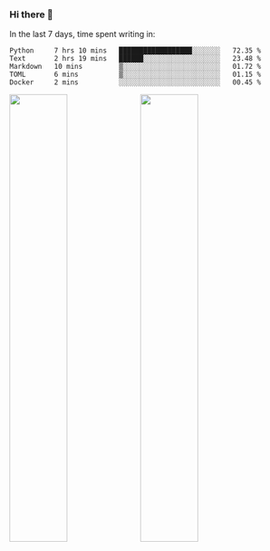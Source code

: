 ### Hi there 👋

In the last 7 days, time spent writing in:

<!--START_SECTION:waka-->
```text
Python     7 hrs 10 mins   ██████████████████░░░░░░░   72.35 % 
Text       2 hrs 19 mins   ██████░░░░░░░░░░░░░░░░░░░   23.48 % 
Markdown   10 mins         ▒░░░░░░░░░░░░░░░░░░░░░░░░   01.72 % 
TOML       6 mins          ▒░░░░░░░░░░░░░░░░░░░░░░░░   01.15 % 
Docker     2 mins          ░░░░░░░░░░░░░░░░░░░░░░░░░   00.45 % 
```
<!--END_SECTION:waka-->

<img src="https://wakatime.com/share/@jimtje/5d0c92de-08f8-4a72-8f2f-6a9693d1e318.svg" width=45% height=45%> <img src="https://wakatime.com/share/@jimtje/501498ae-bda5-4da7-a89d-b40bcdd5556d.svg" width=45% height=45%>
